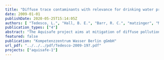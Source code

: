 ```yaml
---
title: "Diffuse trace contaminants with relevance for drinking water production in rural and semi-rural areas"
date: 2009-01-01
publishDate: 2020-05-25T15:14:05Z
authors: [ "Tedesco, L.", "Hall, B. E.", "Barr, R. C.", "matzinger", "Morel-Fatio, A." ]
publication_types: ["4"]
abstract: "The Aquisafe project aims at mitigation of diffuse pollution from agricultural sources to protect surface water resources. The first project phase (2007-2009) focused on the review of available information and preliminary tests regarding (i) most relevant contaminants, (ii) system-analytical tools to assess sources and pathways of diffuse agricultural pollution, (iii) the potential of mitigation zones, such as wetlands or riparian buffers, to reduce diffuse agricultural pollution of surface waters and (iv) experimental setups to simulate mitigation zones under controlled conditions. The present report deals with (i), providing information on trace substances, which enter surface water predominantly via diffuse sources in rural or semi-rural environments. In particular, it provides a priority list of relevant substances to aid planning of monitoring programs at waterworks, which abstract surface water from rural watersheds, for which information on substance use is sparse. As this ranking is limited to substances for which broad data sets are available from literature, it is compared to actual screening programs in predominantly rural catchments in Brittany (France) and Indiana (USA). The literature review identified pesticides as the dominant known diffuse contaminant group in rural and semi-rural settings (section 2.1). This is confirmed for the agriculturally dominated Ic Catchment in France and Upper White River Watershed in the USA, where pesticides were found to dominate the diffuse source compounds (section 3). Seven agricultural pesticides were detected in the Ic Catchment with AMPA and atrazine being the most common compounds, detected in 54 % and 41 % of all the samples, respectively. In the White River Basin 26 of the 38 detected compounds were pesticides making them the largest group of chemicals detected. Based on literature values on pesticide detection in surface waters in Germany, France and the USA, a priority list was established in section 2.2 of this report (see Table on page vi). Only seven substances were among the 20 most relevant pesticides, both in the USA and in Europe. Accordingly, US and European substances are distinguished in the priority list. Most frequently detected substances were atrazine, metolachlor and simazine for the USA, AMPA (metabolite of glyphosate), diuron and atrazine for France and diuron, atrazine and isoproturon for Germany. The importance of atrazine in Europe is interesting, since it was already banned at the time of the monitoring, indicating the high persistency of atrazine in groundwater. In some cases in Germany, concentrations in surface waters were found to follow typical seasonal application patterns, indicating illegal use (pers. Comm.. M. Bach). Although the list of substances in the USA and in Europe differ, there is an agreement to the fact that many of the pesticides applied in agriculture find their way into surface waters. The concentrations found are often beyond 0.1 µg/L. For the EU this level already corresponds to the drinking water limit. Thus, if surface water is used for drinking water production pesticides seem to be of high relevance. In finished drinking water, frequently-used Isoproturon and Bentazon were most frequently detected in Germany and France. The importance for drinking water production is emphasized by frequent detections above 0.1 µg/L in finished drinking water in nine waterworks in the US. Regarding drinking water regulation, the thresholds in the USA are substance-specific and generally more than one magnitude higher than 0.1 µg/L. As a result threshold exceedance was mainly found for Atrazine. In terms of treatability in water works, the priority list includes the efficiency of classical treatment (flocculation, filtration, ozonation) and of powdered activated carbon (PAC), which is often added in emergency situations. Particularly problematic are triazines (such as atrazine), phenoxy-type substances (such as 2,4-D and Mecoprop) and Anilides/Anilines (such as Metolachlor and Acetochlor). The pesticides found in the screenings are in good agreement with the priority list of most problematic pesticides for the US and Europe. AMPA and atrazine, the substances detected most frequently in the Ic catchment, as well as 2,4-D and dichlorprop, which were found in high concentrations > 0.1 µg/L in one sample are all included in the Europe top 20 of the priority list. Other substances on the list may not have been found because they were not measured, because of relatively high analytical detection limits of the screening or simply because they are not used in the basin, dominated by corn and wheat cultures. In the White River Basin, atrazine, acetochlor and simazine were detected at concentrations exceeding early warning levels utilized by several states in the United States, indicating their high relevance concerning drinking water production. They are also included in the US top 20 of the priority list. The priority list is a reliable basis for potentially problematic pesticides. It can thus be used as a starting point for monitoring programs in rural catchments, where no specific information on pesticide use are available. If looking for pesticides in surface water, it is important to take times of application of regarded pesticides into consideration, as shown by strong fluctuations in atrazine concentrations in the source water of a waterworks in Indiana (Figure 12 of this report). The screening results indicate that also other contaminants than pesticides may play a role in rural catchments. In the screening in the semi-rural catchments in Indiana, twelve of the detected 38 substances were not pesticides, but belonged to other groups, such as domestic use products, manufacturing additives or gasoline hydrocarbons. Of these twelve substances, seven were only found in one of the two catchments, showing a strong catchment-specific relationship. The findings indicate that other substances than pesticides may be of local importance, though in the case study all 12 substances were at least 50-fold below human health benchmarks (if defined). We conclude that the pesticide priority list given below is a good starting point for diffuse pollution screening even though it may possibly not be sufficient if major local influences, such as factories, large roads with stormwater discharges, CSO or specific local pesticide uses are present."
featured: false
publication: "Kompetenzzentrum Wasser Berlin gGmbH"
url_pdf: "../../../pdf/Tedesco-2009-197.pdf"
projects: ["aquisafe-1"]
---
```


